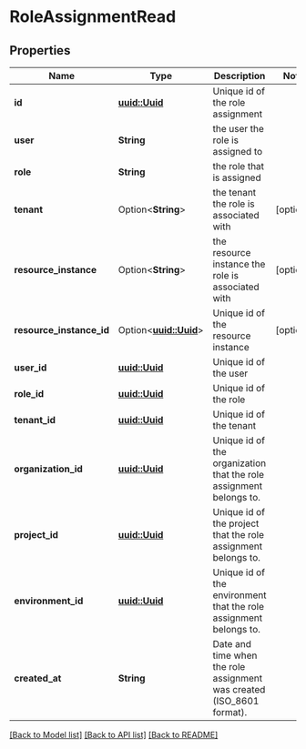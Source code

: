 # RoleAssignmentRead

## Properties

Name | Type | Description | Notes
------------ | ------------- | ------------- | -------------
**id** | [**uuid::Uuid**](uuid::Uuid.md) | Unique id of the role assignment | 
**user** | **String** | the user the role is assigned to | 
**role** | **String** | the role that is assigned | 
**tenant** | Option<**String**> | the tenant the role is associated with | [optional]
**resource_instance** | Option<**String**> | the resource instance the role is associated with | [optional]
**resource_instance_id** | Option<[**uuid::Uuid**](uuid::Uuid.md)> | Unique id of the resource instance | [optional]
**user_id** | [**uuid::Uuid**](uuid::Uuid.md) | Unique id of the user | 
**role_id** | [**uuid::Uuid**](uuid::Uuid.md) | Unique id of the role | 
**tenant_id** | [**uuid::Uuid**](uuid::Uuid.md) | Unique id of the tenant | 
**organization_id** | [**uuid::Uuid**](uuid::Uuid.md) | Unique id of the organization that the role assignment belongs to. | 
**project_id** | [**uuid::Uuid**](uuid::Uuid.md) | Unique id of the project that the role assignment belongs to. | 
**environment_id** | [**uuid::Uuid**](uuid::Uuid.md) | Unique id of the environment that the role assignment belongs to. | 
**created_at** | **String** | Date and time when the role assignment was created (ISO_8601 format). | 

[[Back to Model list]](../README.md#documentation-for-models) [[Back to API list]](../README.md#documentation-for-api-endpoints) [[Back to README]](../README.md)


